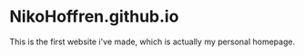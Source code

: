 # NikoHoffren.github.io

This is the first website i've made, which is actually my personal homepage.

